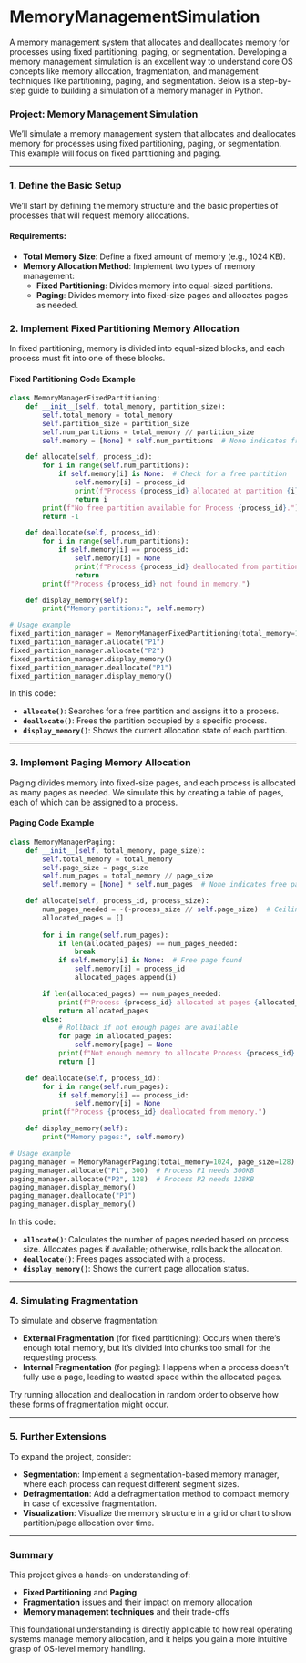 # MemoryManagementSimulation
A memory management system that allocates and deallocates memory for processes using fixed partitioning, paging, or segmentation.
Developing a memory management simulation is an excellent way to understand core OS concepts like memory allocation, fragmentation, and management techniques like partitioning, paging, and segmentation. Below is a step-by-step guide to building a simulation of a memory manager in Python.

### Project: Memory Management Simulation

We’ll simulate a memory management system that allocates and deallocates memory for processes using fixed partitioning, paging, or segmentation. This example will focus on fixed partitioning and paging.

---

### 1. Define the Basic Setup

We’ll start by defining the memory structure and the basic properties of processes that will request memory allocations.

#### Requirements:
- **Total Memory Size**: Define a fixed amount of memory (e.g., 1024 KB).
- **Memory Allocation Method**: Implement two types of memory management:
  - **Fixed Partitioning**: Divides memory into equal-sized partitions.
  - **Paging**: Divides memory into fixed-size pages and allocates pages as needed.

### 2. Implement Fixed Partitioning Memory Allocation

In fixed partitioning, memory is divided into equal-sized blocks, and each process must fit into one of these blocks.

#### Fixed Partitioning Code Example

```python
class MemoryManagerFixedPartitioning:
    def __init__(self, total_memory, partition_size):
        self.total_memory = total_memory
        self.partition_size = partition_size
        self.num_partitions = total_memory // partition_size
        self.memory = [None] * self.num_partitions  # None indicates free partition

    def allocate(self, process_id):
        for i in range(self.num_partitions):
            if self.memory[i] is None:  # Check for a free partition
                self.memory[i] = process_id
                print(f"Process {process_id} allocated at partition {i}.")
                return i
        print(f"No free partition available for Process {process_id}.")
        return -1

    def deallocate(self, process_id):
        for i in range(self.num_partitions):
            if self.memory[i] == process_id:
                self.memory[i] = None
                print(f"Process {process_id} deallocated from partition {i}.")
                return
        print(f"Process {process_id} not found in memory.")

    def display_memory(self):
        print("Memory partitions:", self.memory)

# Usage example
fixed_partition_manager = MemoryManagerFixedPartitioning(total_memory=1024, partition_size=256)
fixed_partition_manager.allocate("P1")
fixed_partition_manager.allocate("P2")
fixed_partition_manager.display_memory()
fixed_partition_manager.deallocate("P1")
fixed_partition_manager.display_memory()
```

In this code:
- **`allocate()`**: Searches for a free partition and assigns it to a process.
- **`deallocate()`**: Frees the partition occupied by a specific process.
- **`display_memory()`**: Shows the current allocation state of each partition.

---

### 3. Implement Paging Memory Allocation

Paging divides memory into fixed-size pages, and each process is allocated as many pages as needed. We simulate this by creating a table of pages, each of which can be assigned to a process.

#### Paging Code Example

```python
class MemoryManagerPaging:
    def __init__(self, total_memory, page_size):
        self.total_memory = total_memory
        self.page_size = page_size
        self.num_pages = total_memory // page_size
        self.memory = [None] * self.num_pages  # None indicates free page

    def allocate(self, process_id, process_size):
        num_pages_needed = -(-process_size // self.page_size)  # Ceiling division to get pages needed
        allocated_pages = []
        
        for i in range(self.num_pages):
            if len(allocated_pages) == num_pages_needed:
                break
            if self.memory[i] is None:  # Free page found
                self.memory[i] = process_id
                allocated_pages.append(i)

        if len(allocated_pages) == num_pages_needed:
            print(f"Process {process_id} allocated at pages {allocated_pages}.")
            return allocated_pages
        else:
            # Rollback if not enough pages are available
            for page in allocated_pages:
                self.memory[page] = None
            print(f"Not enough memory to allocate Process {process_id}.")
            return []

    def deallocate(self, process_id):
        for i in range(self.num_pages):
            if self.memory[i] == process_id:
                self.memory[i] = None
        print(f"Process {process_id} deallocated from memory.")

    def display_memory(self):
        print("Memory pages:", self.memory)

# Usage example
paging_manager = MemoryManagerPaging(total_memory=1024, page_size=128)
paging_manager.allocate("P1", 300)  # Process P1 needs 300KB
paging_manager.allocate("P2", 128)  # Process P2 needs 128KB
paging_manager.display_memory()
paging_manager.deallocate("P1")
paging_manager.display_memory()
```

In this code:
- **`allocate()`**: Calculates the number of pages needed based on process size. Allocates pages if available; otherwise, rolls back the allocation.
- **`deallocate()`**: Frees pages associated with a process.
- **`display_memory()`**: Shows the current page allocation status.

---

### 4. Simulating Fragmentation

To simulate and observe fragmentation:
- **External Fragmentation** (for fixed partitioning): Occurs when there’s enough total memory, but it’s divided into chunks too small for the requesting process.
- **Internal Fragmentation** (for paging): Happens when a process doesn’t fully use a page, leading to wasted space within the allocated pages.

Try running allocation and deallocation in random order to observe how these forms of fragmentation might occur.

---

### 5. Further Extensions

To expand the project, consider:
- **Segmentation**: Implement a segmentation-based memory manager, where each process can request different segment sizes.
- **Defragmentation**: Add a defragmentation method to compact memory in case of excessive fragmentation.
- **Visualization**: Visualize the memory structure in a grid or chart to show partition/page allocation over time.

---

### Summary

This project gives a hands-on understanding of:
- **Fixed Partitioning** and **Paging**
- **Fragmentation** issues and their impact on memory allocation
- **Memory management techniques** and their trade-offs

This foundational understanding is directly applicable to how real operating systems manage memory allocation, and it helps you gain a more intuitive grasp of OS-level memory handling.

